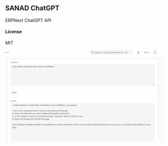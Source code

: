 ## SANAD ChatGPT

ERPNext ChatGPT API

#### License

MIT

![alt text](https://github.com/farouk-muha/erpnext_chatgpt/blob/master/Untitled.png?raw=true)
